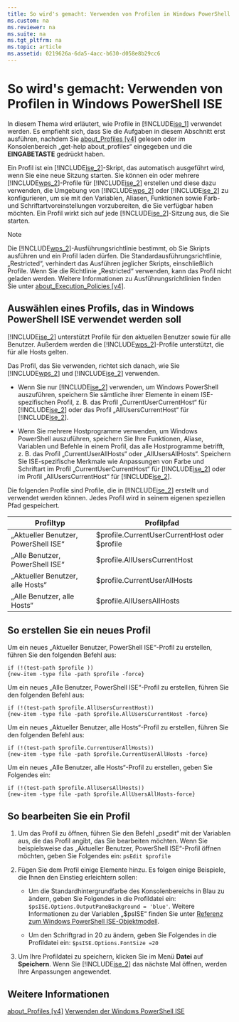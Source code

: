 ```yaml
---
title: So wird's gemacht: Verwenden von Profilen in Windows PowerShell ISE
ms.custom: na
ms.reviewer: na
ms.suite: na
ms.tgt_pltfrm: na
ms.topic: article
ms.assetid: 0219626a-6da5-4acc-b630-d058e8b29cc6
---
```

# So wird's gemacht: Verwenden von Profilen in Windows PowerShell ISE
In diesem Thema wird erläutert, wie Profile in [!INCLUDE[ise_1](../Token/ise_1_md.md)] verwendet werden. Es empfiehlt sich, dass Sie die Aufgaben in diesem Abschnitt erst ausführen, nachdem Sie [about_Profiles [v4]](assetId:///e1d9e30a-70cc-4f36-949f-fc7cd96b4054) gelesen oder im Konsolenbereich „get-help about_profiles“ eingegeben und die **EINGABETASTE** gedrückt haben.

Ein Profil ist ein [!INCLUDE[ise_2](../Token/ise_2_md.md)]-Skript, das automatisch ausgeführt wird, wenn Sie eine neue Sitzung starten.  Sie können ein oder mehrere [!INCLUDE[wps_2](../Token/wps_2_md.md)]-Profile für [!INCLUDE[ise_2](../Token/ise_2_md.md)] erstellen und diese dazu verwenden, die Umgebung von [!INCLUDE[wps_2](../Token/wps_2_md.md)] oder [!INCLUDE[ise_2](../Token/ise_2_md.md)] zu konfigurieren, um sie mit den Variablen, Aliasen, Funktionen sowie Farb- und Schriftartvoreinstellungen vorzubereiten, die Sie verfügbar haben möchten. Ein Profil wirkt sich auf jede [!INCLUDE[ise_2](../Token/ise_2_md.md)]-Sitzung aus, die Sie starten.

> [!NOTE]
> Die [!INCLUDE[wps_2](../Token/wps_2_md.md)]-Ausführungsrichtlinie bestimmt, ob Sie Skripts ausführen und ein Profil laden dürfen. Die Standardausführungsrichtlinie, „Restricted“, verhindert das Ausführen jeglicher Skripts, einschließlich Profile. Wenn Sie die Richtlinie „Restricted“ verwenden, kann das Profil nicht geladen werden. Weitere Informationen zu Ausführungsrichtlinien finden Sie unter [about_Execution_Policies [v4]](assetId:///347708dc-1515-4d74-978b-8334603472e6).

## Auswählen eines Profils, das in Windows PowerShell ISE verwendet werden soll
[!INCLUDE[ise_2](../Token/ise_2_md.md)] unterstützt Profile für den aktuellen Benutzer sowie für alle Benutzer. Außerdem werden die [!INCLUDE[wps_2](../Token/wps_2_md.md)]-Profile unterstützt, die für alle Hosts gelten.

Das Profil, das Sie verwenden, richtet sich danach, wie Sie [!INCLUDE[wps_2](../Token/wps_2_md.md)] und [!INCLUDE[ise_2](../Token/ise_2_md.md)] verwenden.

-   Wenn Sie nur [!INCLUDE[ise_2](../Token/ise_2_md.md)] verwenden, um Windows PowerShell auszuführen, speichern Sie sämtliche ihrer Elemente in einem ISE-spezifischen Profil, z. B. das Profil „CurrentUserCurrentHost“ für [!INCLUDE[ise_2](../Token/ise_2_md.md)] oder das Profil „AllUsersCurrentHost“ für [!INCLUDE[ise_2](../Token/ise_2_md.md)].

-   Wenn Sie mehrere Hostprogramme verwenden, um Windows PowerShell auszuführen, speichern Sie Ihre Funktionen, Aliase, Variablen und Befehle in einem Profil, das alle Hostprogramme betrifft, z. B. das Profil „CurrentUserAllHosts“ oder „AllUsersAllHosts“. Speichern Sie ISE-spezifische Merkmale wie Anpassungen von Farbe und Schriftart im Profil „CurrentUserCurrentHost“ für [!INCLUDE[ise_2](../Token/ise_2_md.md)] oder im Profil „AllUsersCurrentHost“ für [!INCLUDE[ise_2](../Token/ise_2_md.md)].

Die folgenden Profile sind Profile, die in [!INCLUDE[ise_2](../Token/ise_2_md.md)] erstellt und verwendet werden können. Jedes Profil wird in seinem eigenen speziellen Pfad gespeichert.

|Profiltyp|Profilpfad|
|----------------|----------------|
|„Aktueller Benutzer, PowerShell ISE“|$profile.CurrentUserCurrentHost oder $profile|
|„Alle Benutzer, PowerShell ISE“|$profile.AllUsersCurrentHost|
|„Aktueller Benutzer, alle Hosts“|$profile.CurrentUserAllHosts|
|„Alle Benutzer, alle Hosts“|$profile.AllUsersAllHosts|

## So erstellen Sie ein neues Profil
Um ein neues „Aktueller Benutzer, PowerShell ISE“-Profil zu erstellen, führen Sie den folgenden Befehl aus:

```
if (!(test-path $profile )) 
{new-item -type file -path $profile -force}
```

Um ein neues „Alle Benutzer, PowerShell ISE“-Profil zu erstellen, führen Sie den folgenden Befehl aus:

```
if (!(test-path $profile.AllUsersCurrentHost)) 
{new-item -type file -path $profile.AllUsersCurrentHost -force}
```

Um ein neues „Aktueller Benutzer, alle Hosts“-Profil zu erstellen, führen Sie den folgenden Befehl aus:

```
if (!(test-path $profile.CurrentUserAllHosts)) 
{new-item -type file -path $profile.CurrentUserAllHosts -force}
```

Um ein neues „Alle Benutzer, alle Hosts“-Profil zu erstellen, geben Sie Folgendes ein:

```
if (!(test-path $profile.AllUsersAllHosts)) 
{new-item -type file -path $profile.AllUsersAllHosts-force}
```

## So bearbeiten Sie ein Profil

1.  Um das Profil zu öffnen, führen Sie den Befehl „psedit“ mit der Variablen aus, die das Profil angibt, das Sie bearbeiten möchten. Wenn Sie beispielsweise das „Aktueller Benutzer, PowerShell ISE“-Profil öffnen möchten, geben Sie Folgendes ein: `psEdit $profile`

2.  Fügen Sie dem Profil einige Elemente hinzu. Es folgen einige Beispiele, die Ihnen den Einstieg erleichtern sollen:

    -   Um die Standardhintergrundfarbe des Konsolenbereichs in Blau zu ändern, geben Sie Folgendes in die Profildatei ein: `$psISE.Options.OutputPaneBackground = 'blue'`. Weitere Informationen zu der Variablen „$psISE“ finden Sie unter [Referenz zum Windows PowerShell ISE-Objektmodell](assetId:///e1a9e7d1-0fd5-47de-8d9b-f1be1ed13b0c).

    -   Um den Schriftgrad in 20 zu ändern, geben Sie Folgendes in die Profildatei ein: `$psISE.Options.FontSize =20`

3.  Um Ihre Profildatei zu speichern, klicken Sie im Menü **Datei** auf **Speichern**. Wenn Sie [!INCLUDE[ise_2](../Token/ise_2_md.md)] das nächste Mal öffnen, werden Ihre Anpassungen angewendet.

## Weitere Informationen
[about_Profiles [v4]](assetId:///e1d9e30a-70cc-4f36-949f-fc7cd96b4054)
[Verwenden der Windows PowerShell ISE](../Topic/Using-the-Windows-PowerShell-ISE.md)



<!--HONumber=Apr16_HO1-->


